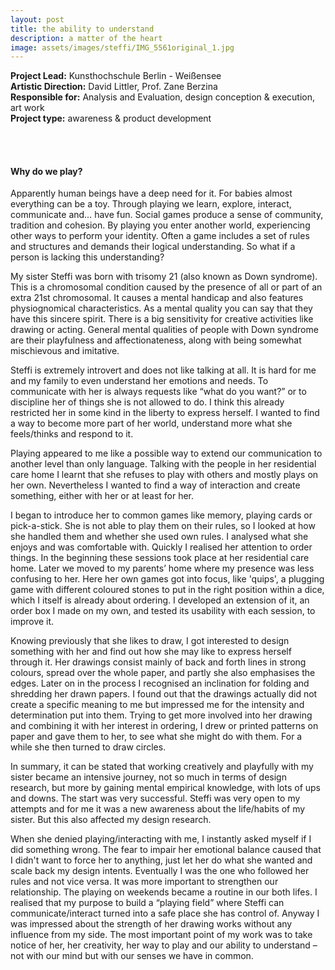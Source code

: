```yaml
---
layout: post
title: the ability to understand
description: a matter of the heart
image: assets/images/steffi/IMG_5561original_1.jpg
---
```

**Project Lead:** Kunsthochschule Berlin - Weißensee<br />
**Artistic Direction:** David Littler, Prof. Zane Berzina <br />
**Responsible for:** Analysis and Evaluation, design conception & execution, art work <br />
**Project type:** awareness & product development

<div class="row">
  <div class="6u 12u$(small)">
        <span class="image fit"><img src="{{ site.url | absolute_path}}/assets/images/steffi/IMG_5293.jpg" alt="" /></span>
        <span class="image fit"><img src="{{ site.url | absolute_path}}/assets/images/steffi/IMG_5340original.JPG" alt="" /></span>
        <span class="image fit"><img src="{{ site.url | absolute_path}}/assets/images/steffi/IMG_5529.jpg" alt="" /></span>
        <span class="image fit"><img src="{{ site.url | absolute_path}}/assets/images/steffi/IMG_5544.jpg" alt="" /></span> 
        <div class="row 50% uniform">
		<div class="6u"><span class="image fit"><img src="{{ site.url | absolute_path}}/assets/images/steffi/bild002.jpg" alt="" /></span></div>
		<div class="6u"><span class="image fit"><img src="{{ site.url | absolute_path}}/assets/images/steffi/bild005.jpg" alt="" /></span></div>
        <div class="6u"><span class="image fit"><img src="{{ site.url | absolute_path}}/assets/images/steffi/bild003.jpg" alt="" /></span></div>
		<div class="6u"><span class="image fit"><img src="{{ site.url | absolute_path}}/assets/images/steffi/bild007.jpg" alt="" /></span></div>   
        <span class="image fit"><img src="{{ site.url | absolute_path}}/assets/images/steffi/Bild 345.jpg" alt="" /></span> 
        <span class="image fit"><img src="{{ site.url | absolute_path}}/assets/images/steffi/Bild 330.jpg" alt="" /></span>     
</div>  
        </div>
	    <div class="6u 12u$(small)">
            <h4>Why do we play?</h4> 
            <p>Apparently human beings have a deep need for it. For babies almost everything can be a toy. Through playing we learn, explore, interact, communicate and… have fun. Social games produce a sense of community, tradition and cohesion. By playing you enter another world, experiencing other ways to perform your identity. Often a game includes a set of rules and structures and demands their logical understanding. So what if a person is lacking this understanding?</p>
            <p>My sister Steffi was born with trisomy 21 (also known as Down syndrome). This is a chromosomal condition caused by the presence of all or part of an extra 21st chromosomal. It causes a mental handicap and also features physiognomical characteristics. As a mental quality you can say that they have this sincere spirit. There is a big sensitivity for creative activities like drawing or acting. General mental qualities of people with Down syndrome are their playfulness and affectionateness, along with being somewhat mischievous and imitative.</p>
            <p>Steffi is extremely introvert and does not like talking at all. It is hard for me and my family to even understand her emotions and needs. To communicate with her is always requests like “what do you want?” or to discipline her of things she is not allowed to do. I think this already restricted her in some kind in the liberty to express herself. I wanted to find a way to become more part of her world, understand more what she feels/thinks and respond to it.</p>
            <p>Playing appeared to me like a possible way to extend our communication to another level than only language. Talking with the people in her residential care home I learnt that she refuses to play with others and mostly plays on her own. Nevertheless I wanted to find a way of interaction and create something, either with her or at least for her.</p>
            <p>I began to introduce her to common games like memory, playing cards or pick-a-stick. She is not able to play them on their rules, so I looked at how she handled them and whether she used own rules. I analysed what she enjoys and was comfortable with. Quickly I realised her attention to order things. In the beginning these sessions took place at her residential care home. Later we moved to my parents’ home where my presence was less confusing to her. Here her own games got into focus, like 'quips', a plugging game with different coloured stones to put in the right position within a dice, which I itself is already about ordering. I developed an extension of it, an order box I made on my own, and tested its usability with each session, to improve it.</p>  
            <p>Knowing previously that she likes to draw, I got interested to design something with her and find out how she may like to express herself through it. Her drawings consist mainly of back and forth lines in strong colours, spread over the whole paper, and partly she also emphasises the edges. Later on in the process I recognised an inclination for folding and shredding her drawn papers. I found out that the drawings actually did not create a specific meaning to me but impressed me for the intensity and determination put into them. Trying to get more involved into her drawing and combining it with her interest in ordering, I drew or printed patterns on paper and gave them to her, to see what she might do with them. For a while she then turned to draw circles.</p>
            <p>In summary, it can be stated that working creatively and playfully with my sister became an intensive journey, not so much in terms of design research, but more by gaining mental empirical knowledge, with lots of ups and downs. The start was very successful. Steffi was very open to my attempts and for me it was a new awareness about the life/habits of my sister. But this also affected my design research.</p>
            <p>When she denied playing/interacting with me, I instantly asked myself if I did something wrong. The fear to impair her emotional balance caused that I didn't want to force her to anything, just let her do what she wanted and scale back my design intents. Eventually I was the one who followed her rules and not vice versa. It was more important to strengthen our relationship. The playing on weekends became a routine in our both lifes. I realised that my purpose to build a “playing field” where Steffi can communicate/interact turned into a safe place she has control of. Anyway I was impressed about the strength of her drawing works without any influence from my side. The most important point of my work was to take notice of her, her creativity, her way to play and our ability to understand – not with our mind but with our senses we have in common.</p>
</div>


 









